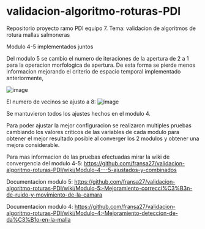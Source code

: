 # validacion-algoritmo-roturas-PDI
Repositorio proyecto ramo PDI equipo 7. Tema: validacion de algoritmos de rotura mallas salmoneras

Modulo 4-5 implementados juntos 

Del modulo 5 se cambio el numero de iteraciones de la apertura de 2 a 1 para la operacion morfologica de apertura. De esta forma se pierde menos informacion mejorando el criterio de espacio temporal implementado anteriormente,

![image](https://user-images.githubusercontent.com/67871398/207142685-9b42d144-4fee-4d50-93ce-d13d6434ceda.png)

El numero de vecinos se ajusto a 8:
![image](https://user-images.githubusercontent.com/67871398/207143186-e0f3b281-9358-475c-b00e-5c9d3a87a53b.png)

Se mantuvieron todos los ajustes hechos en el modulo 4.

Para poder ajustar la mejor configuracion se realizaron multiples pruebas cambiando los valores criticos de las variables de cada modulo para obtener el mejor resultado posible al converger los 2 modulos y obtener una mejora considerable.

Para mas informacion de las pruebas efectuadas mirar la wiki de convergencia del modulo 4-5:
https://github.com/fransa27/validacion-algoritmo-roturas-PDI/wiki/Modulo-4---5-ajustados-y-combinados

Documentacion modulo 5:
https://github.com/fransa27/validacion-algoritmo-roturas-PDI/wiki/Modulo-5:-Mejoramiento-correcci%C3%B3n-de-ruido-y-movimiento-de-la-camara

Documentacion modulo 4:
https://github.com/fransa27/validacion-algoritmo-roturas-PDI/wiki/Modulo-4:-Mejoramiento-deteccion-de-da%C3%B1o-en-la-malla
